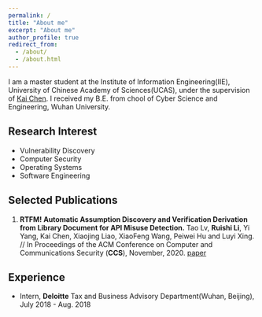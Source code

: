 ```yaml
---
permalink: /
title: "About me"
excerpt: "About me"
author_profile: true
redirect_from: 
  - /about/
  - /about.html
---
```


I am a master student at the Institute of Information Engineering(IIE), University of Chinese Academy of Sciences(UCAS), under the supervision of [Kai Chen](https://kaichen.org/). I received my B.E. from chool of Cyber Science and Engineering, Wuhan University.

<!-- What's news
------
Something to say. -->

<!-- This is the bigger title for example
====== 
You don't have to say something-->

Research Interest
------
- Vulnerability Discovery
- Computer Security
- Operating Systems
- Software Engineering

Selected Publications
------
1. **RTFM! Automatic Assumption Discovery and Verification Derivation from Library Document for API Misuse Detection.** Tao Lv, **Ruishi Li**, Yi Yang, Kai Chen, Xiaojing Liao, XiaoFeng Wang, Peiwei Hu and Luyi Xing. // In Proceedings of the ACM Conference on Computer and Communications Security (**CCS**), November, 2020. [paper](https://dl.acm.org/doi/abs/10.1145/3372297.3423360)

Experience
------
- Intern, **Deloitte** Tax and Business Advisory Department(Wuhan, Beijing), July 2018 - Aug. 2018


<!-- Talks
------
Something to say

Competition and Achievements
------
Something to say -->
